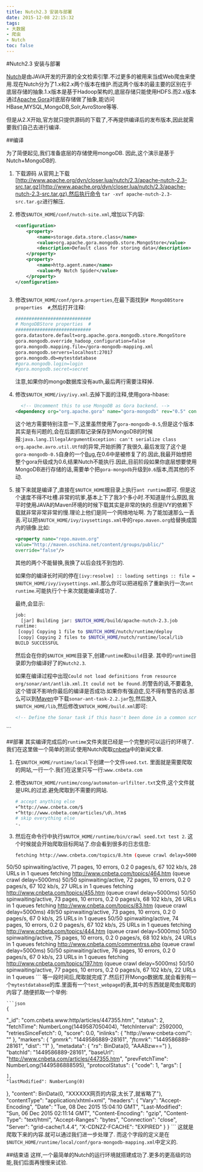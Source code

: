 ```yaml
---
title: Nutch2.3 安装与部署
date: 2015-12-08 22:15:32
tags:
- 大数据
- 爬虫
- Nutch
toc: false
---
```


#Nutch2.3 安装与部署

[Nutch](http://nutch.apache.org)是由JAVA开发的开源的全文检索引擎.不过更多的被用来当成Web爬虫来使用.现在Nutch分为了1.x和2.x两个版本在维护.而这两个版本的最主要的区别在于底层存储的抽象.1.x版本是基于Hadoop架构的,底层存储只能使用HDFS.而2.x版本通过[Apache Gora](http://gora.apache.org)对底层存储做了抽象,能访问HBase,MYSQL,MongoDB,Solr,AvroStore等等.

但是从2.X开始,官方就只提供源码的下载了,不再提供编译后的发布版本,因此就需要我们自己去进行编译.

<!--more-->

##编译

为了简便起见,我们准备底层的存储使用mongoDB. 因此,这个演示是基于 Nutch+MongoDB的.

1. 下载源码
	从官网上下载[http://www.apache.org/dyn/closer.lua/nutch/2.3/apache-nutch-2.3-src.tar.gz](http://www.apache.org/dyn/closer.lua/nutch/2.3/apache-nutch-2.3-src.tar.gz).然后执行命令 `tar -xvf apache-nutch-2.3-src.tar.gz`进行解压.

2. 修改`$NUTCH_HOME/conf/nutch-site.xml`,增加以下内容:

	```xml
	<configuration>
		<property>
			<name>storage.data.store.class</name>
			<value>org.apache.gora.mongodb.store.MongoStore</value>
			<description>Default class for storing data</description>
		</property>
		<property>
			<name>http.agent.name</name>
			<value>My Nutch Spider</value>
		</property>
	</configuration>
	``` 
	```

3. 修改`$NUTCH_HOME/conf/gora.properties`,在最下面找到`# MongoDBStore properties  #`,然后打开注释:

	```bash
	############################
	# MongoDBStore properties  #
	############################
	gora.datastore.default=org.apache.gora.mongodb.store.MongoStore
	gora.mongodb.override_hadoop_configuration=false
	gora.mongodb.mapping.file=/gora-mongodb-mapping.xml
	gora.mongodb.servers=localhost:27017
	gora.mongodb.db=mytestdatabase
	#gora.mongodb.login=login
	#gora.mongodb.secret=secret
	```
	注意,如果你的mongo数据库没有auth,最后两行需要注释掉.
	
4. 修改`$NUTCH_HOME/ivy/ivy.xml`.去掉下面的注释,使用gora-hbase:

	```xml
	  <!-- Uncomment this to use MongoDB as Gora backend. -->
    <dependency org="org.apache.gora" name="gora-mongodb" rev="0.5" conf="*->default" />
	```
	这个地方需要特别注意一下,这里虽然使用了`gora-mongodb-0.5`,但是这个版本其实是有问题的,会在后面抓取记录保存到MongoDB的时候报:`java.lang.IllegalArgumentException: can't serialize class
org.apache.avro.util.Utf8`的异常,开始折腾了我很久.最后发现了这个是`gora-mongodb-0.5`自身的一个[Bug](https://issues.apache.org/jira/browse/GORA-388),在0.6中是被修复了的.因此,我最开始想把整个gora升级成为0.6,结果Nutch不能执行.因此,目前阶段如果你底层想要使用MongoDB进行存储的话,需要单个把`gora-mongodb`升级到`0.6`版本,而其他的不动.

5. 接下来就是编译了,直接在`$NUTCH_HOME`根目录上执行`ant runtime`即可.
	但是这个速度不得不吐槽.非常的坑爹,基本上下了我3个多小时.不知道是什么原因,我平时使用JAVA的Maven环境的时候下载其实是非常的快的.但是IVY的依赖下载就非常非常非常的慢.理论上他们是同一个网络地址啊. 为了能加速那么一丢丢.可以把`$NUTCH_HOME/ivy/ivysettings.xml`中的`repo.maven.org`给替换成国内的镜像.比如:
	
	```xml
	<property name="repo.maven.org"
    value="http://maven.oschina.net/content/groups/public/"
    override="false"/>
	```
	其他的两个不能替换,我换了以后会找不到包的.
	
	如果你的编译长时间的停在`[ivy:resolve] :: loading settings :: file = $NUTCH_HOME/ivy/ivysettings.xml`.那么你可以把进程杀了重新执行一次`ant runtime`.可能执行个十来次就能编译成功了.
	
	最终,会显示:
	
	```bash
	job:
      [jar] Building jar: $NUTCH_HOME/build/apache-nutch-2.3.job
	runtime:
     [copy] Copying 1 file to $NUTCH_HOME/nutch/runtime/deploy
     [copy] Copying 2 files to $NUTCH_HOME/nutch/runtime/local/lib
	BUILD SUCCESSFUL
	```
	然后会在你的`$NUTCH_HOME`目录下,创建`runtime`和`build`目录. 其中的`runtime`目录即为你编译好了的`Nutch2.3`.
	
	如果在编译过程中出现`Could not load definitions from resource org/sonar/ant/antlib.xml.It could not be found.`的警告的话,不要着急,这个错误不影响你最后的编译是否成功.如果你有强迫症,见不得有警告的话.那么可以到[Maven](http://search.maven.org)中下载`sonar-ant-task-2.2.jar`包,然后放入`$NUTCH_HOME/lib`,然后修改`$NTUCH_HOME/build.xml`即可:
	
	```xml
	<!-- Define the Sonar task if this hasn't been done in a common script -->
 <taskdef uri="antlib:org.sonar.ant" resource="org/sonar/ant/antlib.xml">
  <classpath path="${ant.library.dir}" />
  <classpath path="${mysql.library.dir}" />
  <classpath><fileset dir="lib/" includes="sonar*.jar" /></classpath>
 </taskdef>
	```
	
##部署
其实编译完成后的`runtime`文件夹就已经是一个完整的可以运行的环境了.
我们在这里做一个简单的测试:使用Nutch爬取[cnbeta](http://www.cnbeta.com)中的新闻文章.

1. 在`$NUTCH_HOME/runtime/local`下创建一个文件`seed.txt`. 里面就是需要爬取的网站,一行一个.我们在这里只写一行:`www.cnbeta.com`

2. 修改`$NUTCH_HOME/runtime/cong/automaton-urlfilter.txt`文件,这个文件就是URL的过滤.避免爬取到不需要的网站.

	```bash
	# accept anything else
	+^http://www.cnbeta.com/$
	+^http://www.cnbeta.com/articles/\d\.htm$
	# skip everything else
	-.
	```

3. 然后在命令行中执行`$NUTCH_HOME/runtime/bin/crawl seed.txt test 2`.
	这个时候就会开始爬取目标网站了.你会看到很多的日志信息:
	
	```bash
	fetching http://www.cnbeta.com/topics/8.htm (queue crawl delay=5000ms)
50/50 spinwaiting/active, 71 pages, 10 errors, 0.2 0 pages/s, 67 102 kb/s, 28 URLs in 1 queues
fetching http://www.cnbeta.com/topics/464.htm (queue crawl delay=5000ms)
50/50 spinwaiting/active, 72 pages, 10 errors, 0.2 0 pages/s, 67 102 kb/s, 27 URLs in 1 queues
fetching http://www.cnbeta.com/topics/455.htm (queue crawl delay=5000ms)
50/50 spinwaiting/active, 73 pages, 10 errors, 0.2 0 pages/s, 68 102 kb/s, 26 URLs in 1 queues
fetching http://www.cnbeta.com/topics/83.htm (queue crawl delay=5000ms)
49/50 spinwaiting/active, 73 pages, 10 errors, 0.2 0 pages/s, 67 0 kb/s, 25 URLs in 1 queues
50/50 spinwaiting/active, 74 pages, 10 errors, 0.2 0 pages/s, 67 102 kb/s, 25 URLs in 1 queues
fetching http://www.cnbeta.com/topics/444.htm (queue crawl delay=5000ms)
50/50 spinwaiting/active, 75 pages, 10 errors, 0.2 0 pages/s, 68 102 kb/s, 24 URLs in 1 queues
fetching http://www.cnbeta.com/commentrss.php (queue crawl delay=5000ms)
50/50 spinwaiting/active, 76 pages, 10 errors, 0.2 0 pages/s, 67 0 kb/s, 23 URLs in 1 queues
fetching http://www.cnbeta.com/topics/197.htm (queue crawl delay=5000ms)
50/50 spinwaiting/active, 77 pages, 10 errors, 0.2 0 pages/s, 67 102 kb/s, 22 URLs in 1 queues
	```
	等一段时间后,爬取就完成了.然后打开Mongo数据库,就会看到有一个`mytestdatabase`的库.里面有一个`test_webpage`的表,其中的东西就是爬虫爬取的内容了.随便抓取一个举例:
	
	```json
	{
  "_id": "com.cnbeta.www:http/articles/447355.htm",
  "status": 2,
  "fetchTime": NumberLong(1449587050404),
  "fetchInterval": 2592000,
  "retriesSinceFetch": 0,
  "score": 0.0,
  "inlinks": {
    "http://www·cnbeta·com/": ""
  },
  "markers": {
    "_gnmrk_": "1449586889-28161",
    "_ftcmrk_": "1449586889-28161",
    "dist": "1"
  },
  "metadata": {
    "_rs_": BinData(0, "AAABzw==")
  },
  "batchId": "1449586889-28161",
  "baseUrl": "http://www.cnbeta.com/articles/447355.htm",
  "prevFetchTime": NumberLong(1449586888595),
  "protocolStatus": {
    "code": 1,
    "args": [

    ],
    "lastModified": NumberLong(0)
  },
  "content": BinData(0, "XXXXXX网页的内容,太长了,就省略了"),
  "contentType": "application/xhtml+xml",
  "headers": {
    "Vary": "Accept-Encoding",
    "Date": "Tue, 08 Dec 2015 15:04:10 GMT",
    "Last-Modified": "Sun, 06 Dec 2015 02:11:14 GMT",
    "Content-Encoding": "gzip",
    "Content-Type": "text/html",
    "Accept-Ranges": "bytes",
    "Connection": "close",
    "Server": "grid-cache/1.4.4",
    "X-CDNZZ-FCACHE": "EXPIRED"
  }
}
	```
	这就是爬取下来的内容.就可以通过我们进一步处理了.
	而这个字段的定义是在`$NUTCH_HOME/runtime/local/conf/gora-mongodb-mapping.xml`中定义的.
	
##结束语
这样,一个最简单的Nutch的运行环境就搭建成功了.更多的更高级的功能,我们后面再慢慢来试验.